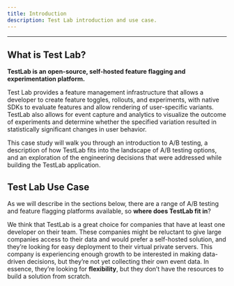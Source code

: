 ```yaml
---
title: Introduction
description: Test Lab introduction and use case.
---
```


---

## What is Test Lab?

**TestLab is an open-source, self-hosted feature flagging and experimentation platform.**

Test Lab provides a feature management infrastructure that allows a developer to create feature toggles, rollouts, and experiments, with native SDKs to evaluate features and allow rendering of user-specific variants. TestLab also allows for event capture and analytics to visualize the outcome of experiments and determine whether the specified variation resulted in statistically significant changes in user behavior.

This case study will walk you through an introduction to A/B testing, a description of how TestLab fits into the landscape of A/B testing options, and an exploration of the engineering decisions that were addressed while building the TestLab application.

## Test Lab Use Case

As we will describe in the sections below, there are a range of A/B testing and feature flagging platforms available, so **where does TestLab fit in**?

We think that TestLab is a great choice for companies that have at least one developer on their team. These companies might be reluctant to give large companies access to their data and would prefer a self-hosted solution, and they’re looking for easy deployment to their virtual private servers. This company is experiencing enough growth to be interested in making data-driven decisions, but they’re not yet collecting their own event data. In essence, they’re looking for **flexibility**, but they don’t have the resources to build a solution from scratch.
